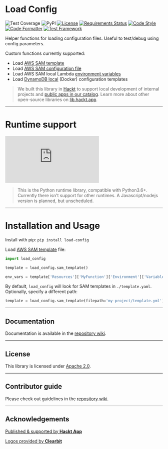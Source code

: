 # Load Config

![Test Coverage](https://raw.githubusercontent.com/hacktlib/py-load-config/main/coverage.svg)
![PyPI](https://img.shields.io/pypi/v/load-config)
[![License](https://img.shields.io/badge/License-Apache%202.0-blue.svg)](https://opensource.org/licenses/Apache-2.0)
[![Requirements Status](https://requires.io/github/hacktlib/py-load-config/requirements.svg?branch=main)](https://requires.io/github/hacktlib/py-load-config/requirements/?branch=main)
[![Code Style](https://img.shields.io/badge/code%20style-PEP8-lightgrey)](https://github.com/hhatto/autopep8/)
[![Code Formatter](https://img.shields.io/badge/formatter-autopep8-lightgrey)](https://github.com/hhatto/autopep8/)
[![Test Framework](https://img.shields.io/badge/testing-pytest-lightgrey)](https://github.com/pytest-dev/pytest/)

Helper functions for loading configuration files. Useful to test/debug using config parameters.

Custom functions currently supported:

- Load [AWS SAM template](https://docs.aws.amazon.com/serverless-application-model/latest/developerguide/sam-specification-template-anatomy.html)
- Load [AWS SAM configuration file](https://docs.aws.amazon.com/serverless-application-model/latest/developerguide/serverless-sam-cli-config.html)
- Load AWS SAM local Lambda [environment variables](https://docs.aws.amazon.com/serverless-application-model/latest/developerguide/serverless-sam-cli-using-invoke.html#serverless-sam-cli-using-invoke-environment-file)
- Load [DynamoDB local](https://docs.aws.amazon.com/amazondynamodb/latest/developerguide/DynamoDBLocal.html) (Docker) configuration templates

> We built this library in [Hackt](https://hackt.app) to support local development of internal projects and [public apps in our catalog](https://hackt.app/catalog). Learn more about other open-source libraries on [lib.hackt.app](https://lib.hackt.app/).

---

# Runtime support

![Python Logo](https://logo.clearbit.com/python.org?size=120)

> This is the Python runtime library, compatible with Python3.6+. Currently there isn't support for other runtimes. A Javascript/nodejs version is planned, but unscheduled.

---

# Installation and Usage

Install with pip: `pip install load-config`

Load [AWS SAM template](https://docs.aws.amazon.com/serverless-application-model/latest/developerguide/sam-specification-template-anatomy.html) file:

```python
import load_config

template = load_config.sam_template()

env_vars = template['Resources']['MyFunction']['Environment']['Variables']
```

By default, `load_config` will look for SAM templates in `./template.yaml`. Optionally, specify a different path:

```python
template = load_config.sam_template(filepath='my-project/template.yml')
```

---

## Documentation

Documentation is available in the [repository wiki](https://github.com/hacktlib/py-load-config/wiki).

---

## License

This library is licensed under [Apache 2.0](https://raw.githubusercontent.com/hacktlib/py-load-config/main/LICENSE).

---

## Contributor guide

Please check out guidelines in the [repository wiki](https://github.com/hacktlib/py-load-config/wiki).

---

## Acknowledgements

[Published & supported by **Hackt App**](https://hackt.app)

[Logos provided by **Clearbit**](https://clearbit.com)

